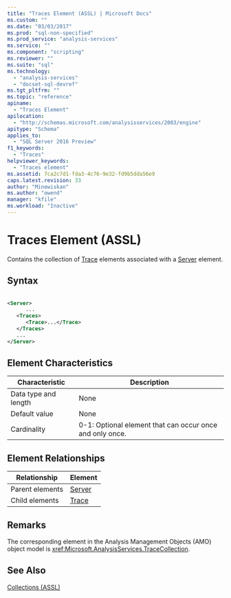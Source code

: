 ```yaml
---
title: "Traces Element (ASSL) | Microsoft Docs"
ms.custom: ""
ms.date: "03/03/2017"
ms.prod: "sql-non-specified"
ms.prod_service: "analysis-services"
ms.service: ""
ms.component: "scripting"
ms.reviewer: ""
ms.suite: "sql"
ms.technology: 
  - "analysis-services"
  - "docset-sql-devref"
ms.tgt_pltfrm: ""
ms.topic: "reference"
apiname: 
  - "Traces Element"
apilocation: 
  - "http://schemas.microsoft.com/analysisservices/2003/engine"
apitype: "Schema"
applies_to: 
  - "SQL Server 2016 Preview"
f1_keywords: 
  - "Traces"
helpviewer_keywords: 
  - "Traces element"
ms.assetid: 7ca2c7d1-fda3-4c76-9e32-fd9b5dda56e9
caps.latest.revision: 33
author: "Minewiskan"
ms.author: "owend"
manager: "kfile"
ms.workload: "Inactive"
---
```

# Traces Element (ASSL)
  Contains the collection of [Trace](../../../analysis-services/scripting/objects/trace-element-assl.md) elements associated with a [Server](../../../analysis-services/scripting/objects/server-element-assl.md) element.  
  
## Syntax  
  
```xml  
  
<Server>  
      ...  
   <Traces>  
      <Trace>...</Trace>  
   </Traces>  
   ...  
</Server>  
```  
  
## Element Characteristics  
  
|Characteristic|Description|  
|--------------------|-----------------|  
|Data type and length|None|  
|Default value|None|  
|Cardinality|0-1: Optional element that can occur once and only once.|  
  
## Element Relationships  
  
|Relationship|Element|  
|------------------|-------------|  
|Parent elements|[Server](../../../analysis-services/scripting/objects/server-element-assl.md)|  
|Child elements|[Trace](../../../analysis-services/scripting/objects/trace-element-assl.md)|  
  
## Remarks  
 The corresponding element in the Analysis Management Objects (AMO) object model is <xref:Microsoft.AnalysisServices.TraceCollection>.  
  
## See Also  
 [Collections &#40;ASSL&#41;](../../../analysis-services/scripting/collections/collections-assl.md)  
  
  
